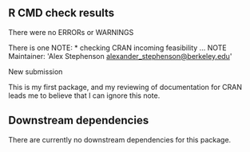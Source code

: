 ## R CMD check results 

There were no ERRORs or WARNINGS 

There is one NOTE: * checking CRAN incoming feasibility ... NOTE
Maintainer: 'Alex Stephenson <alexander_stephenson@berkeley.edu>'

New submission

This is my first package, and my reviewing of documentation for CRAN leads me to believe that I can ignore this note. 

## Downstream dependencies 

There are currently no downstream dependencies for this package. 

